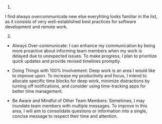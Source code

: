 1)
I find always overcommunicate new else everyhting looks familiar in the list, as it consists of very well-established best practices for software development and remote work.

2)
- Always Over-communicate: I can enhance my communication by being more proactive about informing team members when my work is delayed due to unexpected issues. To make progress, I plan to prioritize quick updates and provide revised timelines promptly.

- Doing Things with 100% Involvement: Deep work is an area I would like to improve upon. To increase my productivity and focus, I intend to allocate specific time blocks for deep work, minimize distractions by turning off notifications, and consider using time-tracking apps for better time management.

- Be Aware and Mindful of Other Team Members: Sometimes, I may inundate team members with multiple messages. To improve in this area, I will aim to consolidate questions or information into a single, concise message to respect their time and attention.
